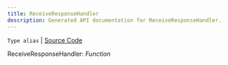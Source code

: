 ```yaml
---
title: ReceiveResponseHandler
description: Generated API documentation for ReceiveResponseHandler.
---
```


`Type alias` | [Source Code](https://github.com/mrCamelCode/jtjs/blob/ddfaeb1a2c9bf793372bb41076f65f452b124091/libs/networking/lib/http/http-client.interface.ts#L42)

ReceiveResponseHandler: _Function_